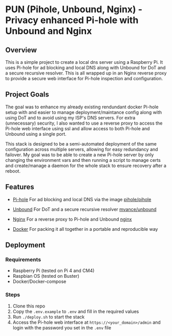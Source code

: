 # PUN (Pihole, Unbound, Nginx) - Privacy enhanced Pi-hole with Unbound and Nginx

## Overview

This is a simple project to create a local dns server using a Raspberry Pi. It uses Pi-hole for ad blocking and local DNS along with Unbound for DoT and a secure recursive resolver. This is all wrapped up in an Nginx reverse proxy to provide a secure web interface for Pi-hole inspection and configuration.

## Project Goals

The goal was to enhance my already existing rendundant docker Pi-hole setup with and easier to manage deployment/maintance config along with using DoT and to avoid using my ISP's DNS servers. For extra (unnecessary) security, I also wanted to use a reverse proxy to access the Pi-hole web interface using ssl and allow access to both Pi-hole and Unbound using a single port.

This stack is designed to be a semi-automated deployment of the same configuration across multiple servers, allowing for easy redundancy and failover. My goal was to be able to create a new Pi-hole server by only changing the environment vars and then running a script to manage certs and create/manage a daemon for the whole stack to ensure recovery after a reboot.

## Features

- [Pi-hole](https://pi-hole.net/) For ad blocking and local DNS via the image [pihole/pihole](https://hub.docker.com/r/pihole/pihole)

- [Unbound](https://nlnetlabs.nl/projects/unbound/about/) For DoT and a secure recursive resolver [mvance/unbound](https://hub.docker.com/r/mvance/unbound)

- [Nginx](https://www.nginx.com/) For a reverse proxy to Pi-hole and Unbound [nginx](https://hub.docker.com/_/nginx)

- [Docker](https://www.docker.com/) For packing it all together in a portable and reproducible way

## Deployment

### Requirements
* Raspberry Pi (tested on Pi 4 and CM4)
* Raspbian OS (tested on Buster)
* Docker/Docker-compose

### Steps
1. Clone this repo
2. Copy the `.env.example` to `.env` and fill in the required values
3. Run `./deploy.sh` to start the stack
4. Access the Pi-hole web interface at `https://<your_domain>/admin` and login with the password you set in the `.env` file